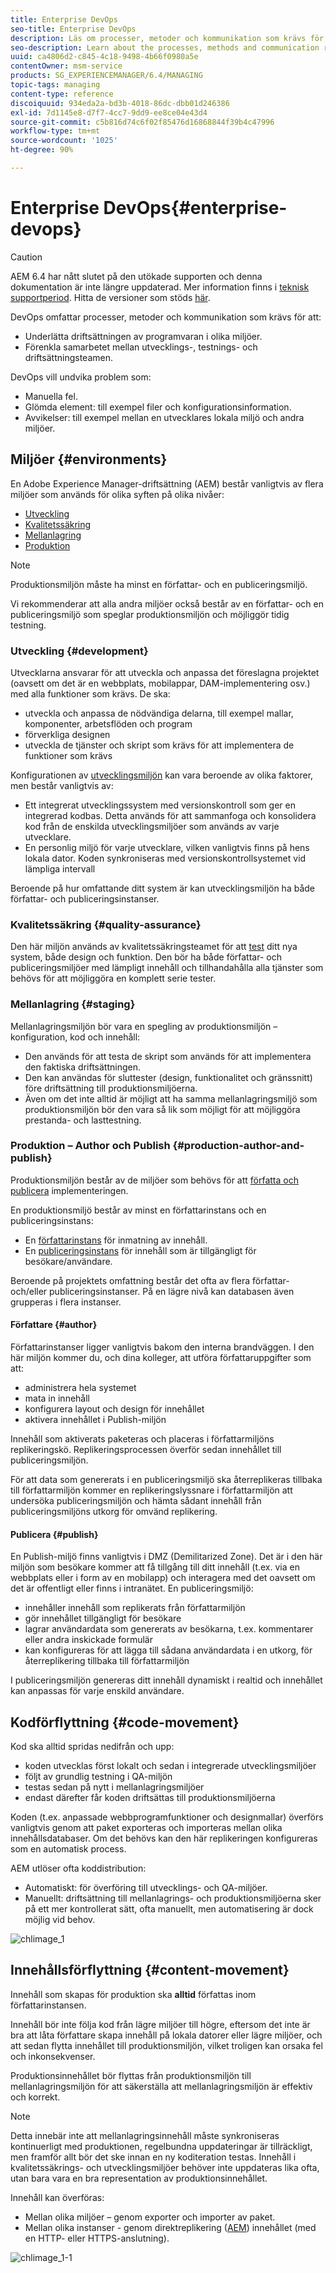 ```yaml
---
title: Enterprise DevOps
seo-title: Enterprise DevOps
description: Läs om processer, metoder och kommunikation som krävs för att underlätta driftsättning och samarbete.
seo-description: Learn about the processes, methods and communication required to ease deployment and simplify collaboration.
uuid: ca4806d2-c845-4c18-9498-4b66f0980a5e
contentOwner: msm-service
products: SG_EXPERIENCEMANAGER/6.4/MANAGING
topic-tags: managing
content-type: reference
discoiquuid: 934eda2a-bd3b-4018-86dc-dbb01d246386
exl-id: 7d1145e8-d7f7-4cc7-9dd9-ee8ce04e43d4
source-git-commit: c5b816d74c6f02f85476d16868844f39b4c47996
workflow-type: tm+mt
source-wordcount: '1025'
ht-degree: 90%

---
```


# Enterprise DevOps{#enterprise-devops}

>[!CAUTION]
>
>AEM 6.4 har nått slutet på den utökade supporten och denna dokumentation är inte längre uppdaterad. Mer information finns i [teknisk supportperiod](https://helpx.adobe.com/support/programs/eol-matrix.html). Hitta de versioner som stöds [här](https://experienceleague.adobe.com/docs/).

DevOps omfattar processer, metoder och kommunikation som krävs för att:

* Underlätta driftsättningen av programvaran i olika miljöer.
* Förenkla samarbetet mellan utvecklings-, testnings- och driftsättningsteamen.

DevOps vill undvika problem som:

* Manuella fel.
* Glömda element: till exempel filer och konfigurationsinformation.
* Avvikelser: till exempel mellan en utvecklares lokala miljö och andra miljöer.

## Miljöer {#environments}

En Adobe Experience Manager-driftsättning (AEM) består vanligtvis av flera miljöer som används för olika syften på olika nivåer:

* [Utveckling](#development)
* [Kvalitetssäkring](#quality-assurance)
* [Mellanlagring](#staging)
* [Produktion](#production-author-and-publish)

>[!NOTE]
>
>Produktionsmiljön måste ha minst en författar- och en publiceringsmiljö.
>
>Vi rekommenderar att alla andra miljöer också består av en författar- och en publiceringsmiljö som speglar produktionsmiljön och möjliggör tidig testning.

### Utveckling {#development}

Utvecklarna ansvarar för att utveckla och anpassa det föreslagna projektet (oavsett om det är en webbplats, mobilappar, DAM-implementering osv.) med alla funktioner som krävs. De ska:

* utveckla och anpassa de nödvändiga delarna, till exempel mallar, komponenter, arbetsflöden och program
* förverkliga designen
* utveckla de tjänster och skript som krävs för att implementera de funktioner som krävs

Konfigurationen av [utvecklingsmiljön](/help/sites-developing/best-practices.md) kan vara beroende av olika faktorer, men består vanligtvis av:

* Ett integrerat utvecklingssystem med versionskontroll som ger en integrerad kodbas. Detta används för att sammanfoga och konsolidera kod från de enskilda utvecklingsmiljöer som används av varje utvecklare.
* En personlig miljö för varje utvecklare, vilken vanligtvis finns på hens lokala dator. Koden synkroniseras med versionskontrollsystemet vid lämpliga intervall

Beroende på hur omfattande ditt system är kan utvecklingsmiljön ha både författar- och publiceringsinstanser.

### Kvalitetssäkring {#quality-assurance}

Den här miljön används av kvalitetssäkringsteamet för att [test](/help/sites-developing/test-plan.md) ditt nya system, både design och funktion. Den bör ha både författar- och publiceringsmiljöer med lämpligt innehåll och tillhandahålla alla tjänster som behövs för att möjliggöra en komplett serie tester.

### Mellanlagring {#staging}

Mellanlagringsmiljön bör vara en spegling av produktionsmiljön – konfiguration, kod och innehåll:

* Den används för att testa de skript som används för att implementera den faktiska driftsättningen.
* Den kan användas för sluttester (design, funktionalitet och gränssnitt) före driftsättning till produktionsmiljöerna.
* Även om det inte alltid är möjligt att ha samma mellanlagringsmiljö som produktionsmiljön bör den vara så lik som möjligt för att möjliggöra prestanda- och lasttestning.

### Produktion – Author och Publish {#production-author-and-publish}

Produktionsmiljön består av de miljöer som behövs för att [författa och publicera](/help/sites-authoring/author.md#concept-of-authoring-and-publishing) implementeringen.

En produktionsmiljö består av minst en författarinstans och en publiceringsinstans:

* En [författarinstans](#author) för inmatning av innehåll.
* En [publiceringsinstans](#publish) för innehåll som är tillgängligt för besökare/användare.

Beroende på projektets omfattning består det ofta av flera författar- och/eller publiceringsinstanser. På en lägre nivå kan databasen även grupperas i flera instanser.

#### Författare {#author}

Författarinstanser ligger vanligtvis bakom den interna brandväggen. I den här miljön kommer du, och dina kolleger, att utföra författaruppgifter som att:

* administrera hela systemet
* mata in innehåll
* konfigurera layout och design för innehållet
* aktivera innehållet i Publish-miljön

Innehåll som aktiverats paketeras och placeras i författarmiljöns replikeringskö. Replikeringsprocessen överför sedan innehållet till publiceringsmiljön.

För att data som genererats i en publiceringsmiljö ska återreplikeras tillbaka till författarmiljön kommer en replikeringslyssnare i författarmiljön att undersöka publiceringsmiljön och hämta sådant innehåll från publiceringsmiljöns utkorg för omvänd replikering.

#### Publicera {#publish}

En Publish-miljö finns vanligtvis i DMZ (Demilitarized Zone). Det är i den här miljön som besökare kommer att få tillgång till ditt innehåll (t.ex. via en webbplats eller i form av en mobilapp) och interagera med det oavsett om det är offentligt eller finns i intranätet. En publiceringsmiljö:

* innehåller innehåll som replikerats från författarmiljön
* gör innehållet tillgängligt för besökare
* lagrar användardata som genererats av besökarna, t.ex. kommentarer eller andra inskickade formulär
* kan konfigureras för att lägga till sådana användardata i en utkorg, för återreplikering tillbaka till författarmiljön

I publiceringsmiljön genereras ditt innehåll dynamiskt i realtid och innehållet kan anpassas för varje enskild användare.

## Kodförflyttning {#code-movement}

Kod ska alltid spridas nedifrån och upp:

* koden utvecklas först lokalt och sedan i integrerade utvecklingsmiljöer
* följt av grundlig testning i QA-miljön
* testas sedan på nytt i mellanlagringsmiljöer
* endast därefter får koden driftsättas till produktionsmiljöerna

Koden (t.ex. anpassade webbprogramfunktioner och designmallar) överförs vanligtvis genom att paket exporteras och importeras mellan olika innehållsdatabaser. Om det behövs kan den här replikeringen konfigureras som en automatisk process.

AEM utlöser ofta koddistribution:

* Automatiskt: för överföring till utvecklings- och QA-miljöer.
* Manuellt: driftsättning till mellanlagrings- och produktionsmiljöerna sker på ett mer kontrollerat sätt, ofta manuellt, men automatisering är dock möjlig vid behov.

![chlimage_1](assets/chlimage_1.png)

## Innehållsförflyttning {#content-movement}

Innehåll som skapas för produktion ska **alltid** författas inom författarinstansen.

Innehåll bör inte följa kod från lägre miljöer till högre, eftersom det inte är bra att låta författare skapa innehåll på lokala datorer eller lägre miljöer, och att sedan flytta innehållet till produktionsmiljön, vilket troligen kan orsaka fel och inkonsekvenser.

Produktionsinnehållet bör flyttas från produktionsmiljön till mellanlagringsmiljön för att säkerställa att mellanlagringsmiljön är effektiv och korrekt.

>[!NOTE]
>
>Detta innebär inte att mellanlagringsinnehåll måste synkroniseras kontinuerligt med produktionen, regelbundna uppdateringar är tillräckligt, men framför allt bör det ske innan en ny koditeration testas. Innehåll i kvalitetssäkrings- och utvecklingsmiljöer behöver inte uppdateras lika ofta, utan bara vara en bra representation av produktionsinnehållet.

Innehåll kan överföras:

* Mellan olika miljöer – genom exporter och importer av paket.
* Mellan olika instanser - genom direktreplikering ([AEM](/help/sites-deploying/replication.md)) innehållet (med en HTTP- eller HTTPS-anslutning).

![chlimage_1-1](assets/chlimage_1-1.png)
